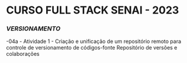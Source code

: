 # CURSO FULL STACK SENAI - 2023 #
### *VERSIONAMENTO* ###

-04a - Atividade 1 - Criação e unificação de um repositório remoto para controle de versionamento de códigos-fonte
Repositório de versões e colaborações
